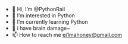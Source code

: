 - 👋 Hi, I’m @PythonRail
- 👀 I’m interested in Python
- 🌱 I’m currently learning Python
- 💞️ i have brain damage~
- 📫 How to reach me ej1mahoney@gmail.com

<!---
PythonRail/PythonRail is a ✨ special ✨ repository because its `README.md` (this file) appears on your GitHub profile.
You can click the Preview link to take a look at your changes.
--->
